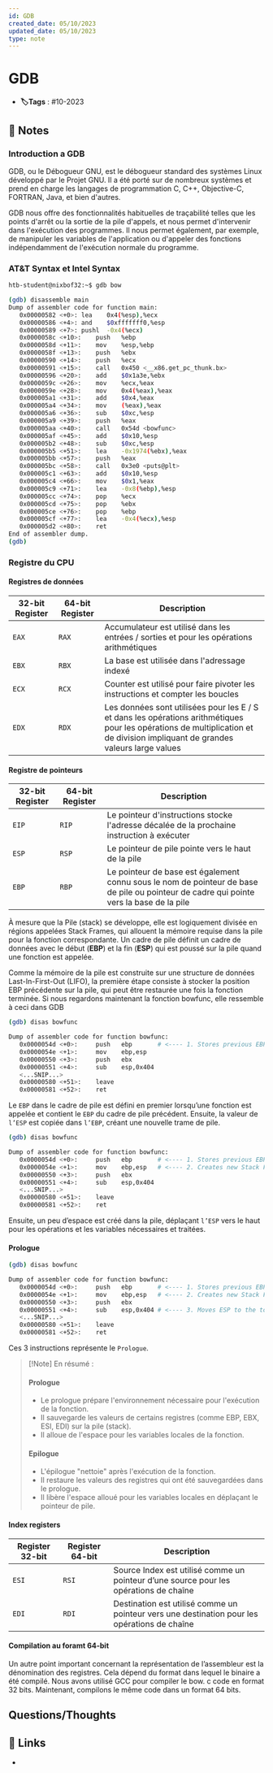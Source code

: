 ```yaml
---
id: GDB
created_date: 05/10/2023
updated_date: 05/10/2023
type: note
---
```


#  GDB
- **🏷️Tags** :  #10-2023 

## 📝 Notes

### Introduction a GDB

GDB, ou le Débogueur GNU, est le débogueur standard des systèmes Linux développé par le Projet GNU. Il a été porté sur de nombreux systèmes et prend en charge les langages de programmation C, C++, Objective-C, FORTRAN, Java, et bien d'autres.

GDB nous offre des fonctionnalités habituelles de traçabilité telles que les points d'arrêt ou la sortie de la pile d'appels, et nous permet d'intervenir dans l'exécution des programmes. Il nous permet également, par exemple, de manipuler les variables de l'application ou d'appeler des fonctions indépendamment de l'exécution normale du programme.

### AT&T Syntax et Intel Syntax


```bash
htb-student@nixbof32:~$ gdb bow

(gdb) disassemble main
Dump of assembler code for function main:
   0x00000582 <+0>:	lea    0x4(%esp),%ecx
   0x00000586 <+4>:	and    $0xfffffff0,%esp
   0x00000589 <+7>:	pushl  -0x4(%ecx)
   0x0000058c <+10>:	push   %ebp
   0x0000058d <+11>:	mov    %esp,%ebp
   0x0000058f <+13>:	push   %ebx
   0x00000590 <+14>:	push   %ecx
   0x00000591 <+15>:	call   0x450 <__x86.get_pc_thunk.bx>
   0x00000596 <+20>:	add    $0x1a3e,%ebx
   0x0000059c <+26>:	mov    %ecx,%eax
   0x0000059e <+28>:	mov    0x4(%eax),%eax
   0x000005a1 <+31>:	add    $0x4,%eax
   0x000005a4 <+34>:	mov    (%eax),%eax
   0x000005a6 <+36>:	sub    $0xc,%esp
   0x000005a9 <+39>:	push   %eax
   0x000005aa <+40>:	call   0x54d <bowfunc>
   0x000005af <+45>:	add    $0x10,%esp
   0x000005b2 <+48>:	sub    $0xc,%esp
   0x000005b5 <+51>:	lea    -0x1974(%ebx),%eax
   0x000005bb <+57>:	push   %eax
   0x000005bc <+58>:	call   0x3e0 <puts@plt>
   0x000005c1 <+63>:	add    $0x10,%esp
   0x000005c4 <+66>:	mov    $0x1,%eax
   0x000005c9 <+71>:	lea    -0x8(%ebp),%esp
   0x000005cc <+74>:	pop    %ecx
   0x000005cd <+75>:	pop    %ebx
   0x000005ce <+76>:	pop    %ebp
   0x000005cf <+77>:	lea    -0x4(%ecx),%esp
   0x000005d2 <+80>:	ret    
End of assembler dump.
(gdb)

```

### Registre du CPU

#### Registres de données

|**32-bit Register**|**64-bit Register**|**Description**|
|---|---|---|
|`EAX`|`RAX`|Accumulateur est utilisé dans les entrées / sorties et pour les opérations arithmétiques|
|`EBX`|`RBX`|La base est utilisée dans l'adressage indexé|
|`ECX`|`RCX`|Counter est utilisé pour faire pivoter les instructions et compter les boucles|
|`EDX`|`RDX`|Les données sont utilisées pour les E / S et dans les opérations arithmétiques pour les opérations de multiplication et de division impliquant de grandes valeurs large values|


#### Registre de pointeurs

|**32-bit Register**|**64-bit Register**|**Description**|
|---|---|---|
|`EIP`|`RIP`|Le pointeur d'instructions stocke l'adresse décalée de la prochaine instruction à exécuter|
|`ESP`|`RSP`|Le pointeur de pile pointe vers le haut de la pile|
|`EBP`|`RBP`|Le pointeur de base est également connu sous le nom de pointeur de base de pile ou pointeur de cadre qui pointe vers la base de la pile|


À mesure que la Pile (stack) se développe, elle est logiquement divisée en régions appelées Stack Frames, qui allouent la mémoire requise dans la pile pour la fonction correspondante. Un cadre de pile définit un cadre de données avec le début (**EBP**) et la fin (**ESP**) qui est poussé sur la pile quand une fonction est appelée.

Comme la mémoire de la pile est construite sur une structure de données Last-In-First-Out (LIFO), la première étape consiste à stocker la position EBP précédente sur la pile, qui peut être restaurée une fois la fonction terminée. Si nous regardons maintenant la fonction bowfunc, elle ressemble à ceci dans GDB 


```bash
(gdb) disas bowfunc 

Dump of assembler code for function bowfunc:
   0x0000054d <+0>:	    push   ebp       # <---- 1. Stores previous EBP
   0x0000054e <+1>:	    mov    ebp,esp
   0x00000550 <+3>:	    push   ebx
   0x00000551 <+4>:	    sub    esp,0x404
   <...SNIP...>
   0x00000580 <+51>:	leave  
   0x00000581 <+52>:	ret    
```

Le `EBP` dans le cadre de pile est défini en premier lorsqu’une fonction est appelée et contient le `EBP` du cadre de pile précédent. Ensuite, la valeur de `l’ESP` est copiée dans `l’EBP`, créant une nouvelle trame de pile.

```bash
(gdb) disas bowfunc 

Dump of assembler code for function bowfunc:
   0x0000054d <+0>:	    push   ebp       # <---- 1. Stores previous EBP
   0x0000054e <+1>:	    mov    ebp,esp   # <---- 2. Creates new Stack Frame
   0x00000550 <+3>:	    push   ebx
   0x00000551 <+4>:	    sub    esp,0x404 
   <...SNIP...>
   0x00000580 <+51>:	leave  
   0x00000581 <+52>:	ret    
```

Ensuite, un peu d’espace est créé dans la pile, déplaçant `l’ESP` vers le haut pour les opérations et les variables nécessaires et traitées.

#### Prologue

```bash
(gdb) disas bowfunc 

Dump of assembler code for function bowfunc:
   0x0000054d <+0>:	    push   ebp       # <---- 1. Stores previous EBP
   0x0000054e <+1>:	    mov    ebp,esp   # <---- 2. Creates new Stack Frame
   0x00000550 <+3>:	    push   ebx
   0x00000551 <+4>:	    sub    esp,0x404 # <---- 3. Moves ESP to the top
   <...SNIP...>
   0x00000580 <+51>:	leave  
   0x00000581 <+52>:	ret    
```

Ces 3 instructions représente le `Prologue`.

>[!Note] En résumé :
> #### Prologue
>- Le prologue prépare l'environnement nécessaire pour l'exécution de la fonction.
>- Il sauvegarde les valeurs de certains registres (comme EBP, EBX, ESI, EDI) sur la pile (stack).
>- Il alloue de l'espace pour les variables locales de la fonction.
>
>#### Epilogue
> - L'épilogue "nettoie" après l'exécution de la fonction.
> - Il restaure les valeurs des registres qui ont été sauvegardées dans le prologue.
> - Il libère l'espace alloué pour les variables locales en déplaçant le pointeur de pile.

#### Index registers

|**Register 32-bit**|**Register 64-bit**|**Description**|
|---|---|---|
|`ESI`|`RSI`|Source Index est utilisé comme un pointeur d’une source pour les opérations de chaîne|
|`EDI`|`RDI`|Destination est utilisé comme un pointeur vers une destination pour les opérations de chaîne|

#### Compilation au foramt 64-bit 

Un autre point important concernant la représentation de l’assembleur est la dénomination des registres. Cela dépend du format dans lequel le binaire a été compilé. Nous avons utilisé GCC pour compiler le bow. c code en format 32 bits. Maintenant, compilons le même code dans un format 64 bits.

## Questions/Thoughts


## 🔗 Links
- 